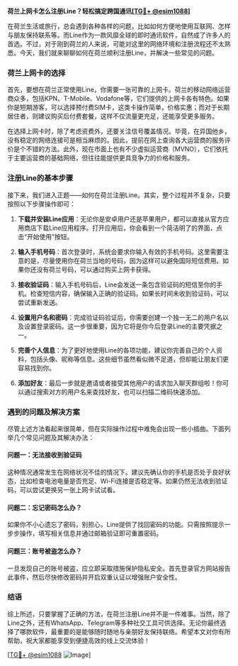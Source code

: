 **荷兰上网卡怎么注册Line？轻松搞定跨国通讯[[TG💪+ @esim1088](https://t.me/s/esim1088)]**

在荷兰生活或旅行，总会遇到各种各样的问题，比如如何方便地使用互联网、怎样与朋友保持联系等。而Line作为一款风靡全球的即时通讯软件，自然成了许多人的首选。不过，对于刚到荷兰的人来说，可能对这里的网络环境和注册流程还不太熟悉。今天，我们就来聊聊如何在荷兰顺利注册Line，并解决一些常见的问题。

### 荷兰上网卡的选择

首先，要想在荷兰正常使用Line，你需要一张可靠的上网卡。荷兰的移动网络运营商众多，包括KPN、T-Mobile、Vodafone等，它们提供的上网卡各有特色。如果你是短期游客，可以选择预付费SIM卡，这类卡操作简单，价格实惠；而对于长期居住者，则建议购买后付费套餐，这样不仅流量更充足，还能享受更多服务。

在选择上网卡时，除了考虑资费外，还要关注信号覆盖情况。毕竟，在异国他乡，没有稳定的网络连接可是相当麻烦的。因此，提前在网上查询各大运营商的服务评价是个不错的方法。此外，现在市面上也有不少虚拟运营商（MVNO），它们依托于主要运营商的基础网络，但往往能提供更具竞争力的价格和服务。

### 注册Line的基本步骤

接下来，我们进入正题——如何在荷兰注册Line。其实，整个过程并不复杂，只要按照以下步骤操作即可：

1. **下载并安装Line应用**：无论你是安卓用户还是苹果用户，都可以直接从官方应用商店下载Line应用程序。打开应用后，你会看到一个简洁明了的界面，点击“开始使用”按钮。

2. **输入手机号码**：首次登录时，系统会要求你输入有效的手机号码。这里需要注意的是，尽量使用你在荷兰当地的号码，因为这样可以避免国际短信费用。如果你还没有荷兰号码，可以通过购买上网卡获得。

3. **接收验证码**：输入手机号码后，Line会发送一条包含验证码的短信至你的手机。检查短信内容，确保输入正确的验证码。如果长时间未收到验证码，可以尝试重新发送。

4. **设置用户名和密码**：完成验证码验证后，你需要创建一个独一无二的用户名以及设置登录密码。这一步很重要，因为它将是你今后登录Line的主要凭据之一。

5. **完善个人信息**：为了更好地使用Line的各项功能，建议你完善自己的个人资料，包括头像、昵称等信息。这些细节虽然看似微不足道，但却能让朋友们更容易找到你。

6. **添加好友**：最后一步就是邀请或者接受其他用户的请求加入聊天群组啦！你可以通过搜索对方的用户名来查找好友，也可以扫描二维码快速添加。

### 遇到的问题及解决方案

尽管上述方法看起来很简单，但在实际操作过程中难免会出现一些小插曲。下面列举几个常见问题及其解决办法：

#### 问题一：无法接收到验证码

这种情况通常发生在网络状况不佳的情况下。建议先确认你的手机是否处于良好状态，比如检查电池电量是否充足、Wi-Fi连接是否稳定等。如果仍然无法收到验证码，可以尝试更换另一张上网卡试试看。

#### 问题二：忘记密码怎么办？

如果你不小心遗忘了密码，别担心，Line提供了找回密码的功能。只需按照提示一步步操作，填写相关信息并通过邮箱验证即可重置密码。

#### 问题三：账号被盗怎么办？

一旦发现自己的账号被盗，应立即采取措施保护隐私安全。首先登录官方网站报告此事件，然后尽快修改密码并开启双重认证以增强账户安全性。

### 结语

综上所述，只要掌握了正确的方法，在荷兰注册Line并不是一件难事。当然，除了Line之外，还有WhatsApp、Telegram等多种社交工具可供选择。无论你最终选择了哪款软件，最重要的是能够随时随地与亲朋好友保持联络。希望本文对你有所帮助，祝大家都能享受到便捷高效的线上交流体验！

[[TG💪+ @esim1088](https://t.me/s/esim1088) ![Image](https://i.postimg.cc/4NQfJmqS/Snipaste-2025-05-13-00-14-12.png)]